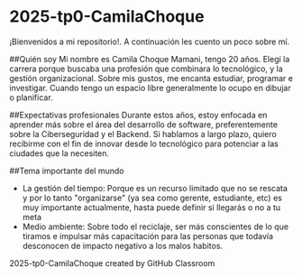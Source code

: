 # 2025-tp0-CamilaChoque
¡Bienvenidos a mi repositorio!. A continuación les cuento un poco sobre mí.

##Quién soy
Mi nombre es Camila Choque Mamani, tengo 20 años. Elegí la carrera porque buscaba una profesión que combinara lo tecnológico, y la gestión organizacional.
Sobre mis gustos, me encanta estudiar, programar e investigar. Cuando tengo un espacio libre generalmente lo ocupo en dibujar o planificar.

##Expectativas profesionales
Durante estos años, estoy enfocada en aprender más sobre el área del desarrollo de software, preferentemente sobre la Ciberseguridad y el Backend.
Si hablamos a largo plazo, quiero recibirme con el fin de innovar desde lo tecnológico para potenciar a las ciudades que la necesiten.

##Tema importante del mundo
- La gestión del tiempo: Porque es un recurso limitado que no se rescata y por lo tanto "organizarse" (ya sea como gerente, estudiante, etc) es muy importante actualmente, hasta puede definir si llegarás o no a tu meta
- Medio ambiente: Sobre todo el reciclaje, ser más conscientes de lo que tiramos e impulsar más capacitación para las personas que todavía desconocen de impacto negativo a los malos habitos.

2025-tp0-CamilaChoque created by GitHub Classroom

